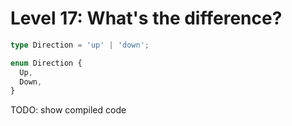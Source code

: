 # Level 17: What's the difference?

```typescript
type Direction = 'up' | 'down';
```

```typescript
enum Direction {
  Up,
  Down,
}
```

TODO: show compiled code

